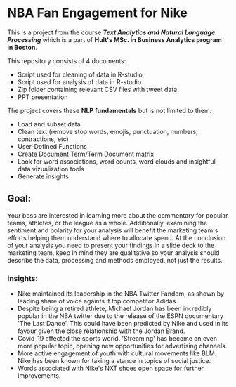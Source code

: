 # NBA Fan Engagement for Nike

This is a project from the course ***Text Analytics and Natural Language Processing*** which is a part of **Hult's MSc. in Business Analytics program in Boston**.

This repository consists of 4 documents:

- Script used for cleaning of data in R-studio
- Script used for analysis of data in R-studio
- Zip folder containing relevant CSV files with tweet data
- PPT presentation

The project covers these **NLP fundamentals** but is not limited to them:

- Load and subset data
- Clean text (remove stop words, emojis, punctuation, numbers, contractions, etc)
- User-Defined Functions
- Create Document Term/Term Document matrix
- Look for word associations, word counts, word clouds and insightful data vizualization tools
- Generate insights

## Goal: 

Your boss are interested in learning more about the commentary for popular teams, athletes, or the league as a whole. Additionally, examining the sentiment and polarity for your analysis will benefit the marketing team's efforts helping them understand where to allocate spend. At the conclusion of your analysis you need to present your findings in a slide deck to the marketing team, keep in mind they are qualitative so your analysis should describe the data, processing and methods employed, not just the results.

### insights:

- Nike maintained its leadership in the NBA Twitter Fandom, as shown by leading share of voice againts it top competitor Adidas.
- Despite being a retired athlete, Michael Jordan has been incredibly popular in the NBA twitter due to the release of the ESPN documentary 'The Last Dance'. This could have been predicted by Nike and used in its favour given the close relationship with the Jordan Brand.
- Covid-19 affected the sports world. 'Streaming' has become an even more popular topic, opening new opportunities for advertising channels.
- More active engagement of youth with cultural movements like BLM. Nike has been known for taking a stance in topics of social justice.
- Words associated with Nike's NXT shoes open space for further improvements.
